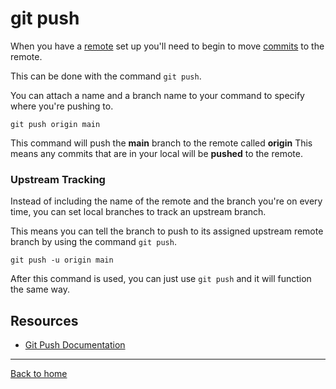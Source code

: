 # git push

When you have a [remote](./Remote.md) set up you'll need to begin to move [commits](./Commit.md) to the remote.

This can be done with the command `git push`.

You can attach a name and a branch name to your command to specify where you're pushing to.

```
git push origin main
```

This command will push the **main** branch to the remote called **origin**
This means any commits that are in your local will be **pushed** to the remote.

### Upstream Tracking

Instead of including the name of the remote and the branch you're on every time, you can set local branches to track an upstream branch.

This means you can tell the branch to push to its assigned upstream remote branch by using the command `git push`.

```
git push -u origin main
```

After this command is used, you can just use `git push` and it will function the same way.

## Resources

- [Git Push Documentation](https://git-scm.com/docs/git-push)

---

[Back to home](../README.md)